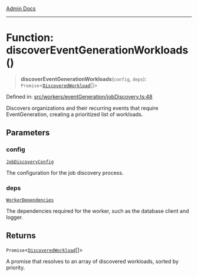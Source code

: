 [Admin Docs](/)

***

# Function: discoverEventGenerationWorkloads()

> **discoverEventGenerationWorkloads**(`config`, `deps`): `Promise`\<[`DiscoveredWorkload`](../interfaces/DiscoveredWorkload.md)[]\>

Defined in: [src/workers/eventGeneration/jobDiscovery.ts:48](https://github.com/Sourya07/talawa-api/blob/3df16fa5fb47e8947dc575f048aef648ae9ebcf8/src/workers/eventGeneration/jobDiscovery.ts#L48)

Discovers organizations and their recurring events that require EventGeneration,
creating a prioritized list of workloads.

## Parameters

### config

[`JobDiscoveryConfig`](../interfaces/JobDiscoveryConfig.md)

The configuration for the job discovery process.

### deps

[`WorkerDependencies`](../../types/interfaces/WorkerDependencies.md)

The dependencies required for the worker, such as the database client and logger.

## Returns

`Promise`\<[`DiscoveredWorkload`](../interfaces/DiscoveredWorkload.md)[]\>

A promise that resolves to an array of discovered workloads, sorted by priority.
